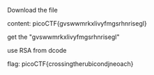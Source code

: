 Download the file

content: picoCTF{gvswwmrkxlivyfmgsrhnrisegl}

get the "gvswwmrkxlivyfmgsrhnrisegl"

use RSA from dcode

flag: picoCTF{crossingtherubicondjneoach}
